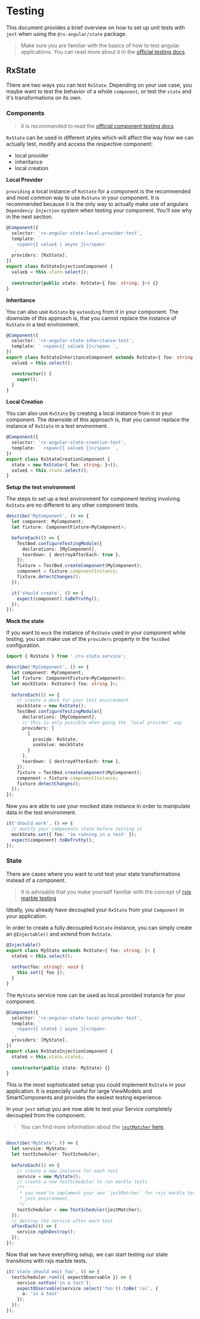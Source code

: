 # Testing

This document provides a brief overview on how to set up unit tests with `jest` when using the `@rx-angular/state`
package.

> Make sure you are familiar with the basics of how to test angular applications.
> You can read more about it in the [official testing docs](https://angular.io/guide/testing).

## RxState

There are two ways you can test `RxState`. Depending on your use case, you maybe want
to test the behavior of a whole `component`, or test the `state` and it's transformations on
its own.

### Components

> it is recommended to read the [official component testing docs](https://angular.io/guide/testing-components-basics)

`RxState` can be used in different styles which will affect the way how we can actually test, modify
and access the respective component:

* local provider
* inheritance
* local creation

**Local Provider**

`providing` a local instance of `RxState` for a component is the recommended and most common way to use `RxState` in your component.
It is recommended because it is the only way to actually make use of angulars `Dependency Injection` system
when testing your component. You'll see why in the next section.

```ts
@Component({
  selector: 'rx-angular-state-local-provider-test',
  template: `
    <span>{{ value$ | async }}</span>
  `,
  providers: [RxState],
})
export class RxStateInjectionComponent {
  value$ = this.state.select();
  
  constructor(public state: RxState<{ foo: string; }>) {}
}
```

**Inheritance**

You can also use `RxState` by `extending` from it in your component. The downside of this approach is, that
you cannot replace the instance of `RxState` in a test environment.

```ts
@Component({
  selector: 'rx-angular-state-inheritance-test',
  template: ` <span>{{ value$ }}</span> `,
})
export class RxStateInheritanceComponent extends RxState<{ foo: string; }> {
  value$ = this.select();

  constructor() {
    super();
  }
}
```

**Local Creation**

You can also use `RxState` by creating a local instance from it in your component. The downside of this approach is, that
you cannot replace the instance of `RxState` in a test environment.

```ts
@Component({
  selector: 'rx-angular-state-creation-test',
  template: ` <span>{{ value$ }}</span> `,
})
export class RxStateCreationComponent {
  state = new RxState<{ foo: string; }>();
  value$ = this.state.select();
}
```

**Setup the test environment**

The steps to set up a test environment for component testing involving `RxState` are no different
to any other component tests. 

```ts
describe('MyComponent', () => {
  let component: MyComponent;
  let fixture: ComponentFixture<MyComponent>;

  beforeEach(() => {
    TestBed.configureTestingModule({
      declarations: [MyComponent],
      teardown: { destroyAfterEach: true },
    });
    fixture = TestBed.createComponent(MyComponent);
    component = fixture.componentInstance;
    fixture.detectChanges();
  });

  it('should create', () => {
    expect(component).toBeTruthy();
  });
});
```

**Mock the state**

If you want to `mock` the instance of `RxState` used in your component while testing, you can make use
of the `providers` property in the `TestBed` configuration.

```ts
import { RxState } from './rx-state.service';

describe('MyComponent', () => {
  let component: MyComponent;
  let fixture: ComponentFixture<MyComponent>;
  let mockState: RxState<{ foo: string }>;
  
  beforeEach(() => {
    // create a mock for your test environment
    mockState = new RxState();
    TestBed.configureTestingModule({
      declarations: [MyComponent],
      // this is only possible when going the `local provider` way
      providers: [
        {
          provide: RxState,
          useValue: mockState
        }
      ],
      teardown: { destroyAfterEach: true },
    });
    fixture = TestBed.createComponent(MyComponent);
    component = fixture.componentInstance;
    fixture.detectChanges();
  });
});
```

Now you are able to use your mocked state instance in order to manipulate data in the test environment.

```ts
it('should work', () => {
  // modify your components state before testing it
  mockState.set({ foo: 'im running in a test' });
  expect(component).toBeTruthy();
});
```

### State

There are cases where you want to unit test your state transformations instead of a component.

> It is advisable that you make yourself familiar with the concept of [rxjs marble testing](https://rxjs.dev/guide/testing/marble-testing)

Ideally, you already have decoupled your `RxState` from your `Component` in your application.

In order to create a fully decoupled `RxState` instance, you can simply create an `@Injectable()` and 
extend from `RxState`.

```ts
@Injectable()
export class MyState extends RxState<{ foo: string; }> {
  state$ = this.select();
  
  setFoo(foo: string): void {
    this.set({ foo });
  }
}
```

The `MyState` service now can be used as local provided instance for your component.

```ts
@Component({
  selector: 'rx-angular-state-local-provider-test',
  template: `
    <span>{{ state$ | async }}</span>
  `,
  providers: [MyState],
})
export class RxStateInjectionComponent {
  state$ = this.state.state$;
  
  constructor(public state: MyState) {}
}
```

This is the most sophisticated setup you could implement `RxState` in your application. It is
especially useful for large ViewModels and SmartComponents and provides the easiest testing experience.

In your `jest` setup you are now able to test your Service completely decoupled from the component.

> You can find more information about the [`jestMatcher` here](https://github.com/rx-angular/rx-angular/blob/main/libs/test-helpers/src/lib/rx-marbles/jest.observable-matcher.ts).

```ts

describe('MyState', () => {
  let service: MyState;
  let testScheduler: TestScheduler;
  
  beforeEach(() => {
    // create a new instance for each test
    service = new MyState();
    // create a new TestScheduler to run marble tests
    /**
     * you need to implement your own `jestMatcher` for rxjs marble tests to work in your
     * jest environment.
     */
    testScheduler = new TestScheduler(jestMatcher);
  });
  // destroy the service after each test
  afterEach(() => {
    service.ngOnDestroy();
  });
});
```

Now that we have everything setup, we can start testing our state transitions with rxjs
marble tests.

```ts
it('state should emit foo', () => {
  testScheduler.run(({ expectObservable }) => {
    service.setFoo('in a test');
    expectObservable(service.select('foo')).toBe('(a)', {
      a: 'in a test'
    });
  });
});
```


